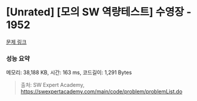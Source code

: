 # [Unrated] [모의 SW 역량테스트] 수영장 - 1952 

[문제 링크](https://swexpertacademy.com/main/code/problem/problemDetail.do?contestProbId=AV5PpFQaAQMDFAUq) 

### 성능 요약

메모리: 38,188 KB, 시간: 163 ms, 코드길이: 1,291 Bytes



> 출처: SW Expert Academy, https://swexpertacademy.com/main/code/problem/problemList.do